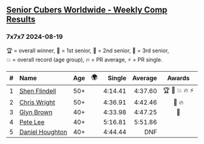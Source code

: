 <style>table {white-space: nowrap;}</style>
<link rel="stylesheet" type="text/css" href="/scw-comp/css/flags.css" />

## [Senior Cubers Worldwide - Weekly Comp Results](/scw-comp/results/)
### 7x7x7 2024-08-19

<span style="white-space: nowrap;">🏆 = overall winner</span>, <span style="white-space: nowrap;">🥇 = 1st senior</span>, <span style="white-space: nowrap;">🥈 = 2nd senior</span>, <span style="white-space: nowrap;">🥉 = 3rd senior</span>, <span style="white-space: nowrap;">💥 = overall record (age group)</span>, <span style="white-space: nowrap;">🔥 = PR average</span>, <span style="white-space: nowrap;">⚡ = PR single</span>.

| # | Name | Age | 🌍 | Single | Average | Awards | Solve 1 | Solve 2 | Solve 3 | Video |
| :--: | :-- | :--: | :--: | --: | --: | :--: | --: | --: | --: | :-- |
| 1 | [Shen Flindell](../../persons/shen_flindell/777.md) | 50+ | | 4:14.41 | 4:37.60 | 🏆 🥇 💥 🔥 ⚡ | 4:39.69 | 4:14.41 | 4:58.69 | [Desktop](https://www.facebook.com/745394767/videos/3009707042505640) / [Mobile](https://m.facebook.com/745394767/videos/3009707042505640) |
| 2 | [Chris Wright](../../persons/chris_wright/777.md) | 50+ | <i class="flag flag-GB" /> | 4:36.91 | 4:42.46 | 🥈 🔥 | 4:36.91 | 4:46.58 | 4:43.90 | [Desktop](https://www.facebook.com/events/969856414942868/permalink/973640654564444) / [Mobile](https://m.facebook.com/events/969856414942868?view=permalink&id=973640654564444) |
| 3 | [Glyn Brown](../../persons/glyn_brown/777.md) | 40+ | <i class="flag flag-GB" /> | 4:33.98 | 4:47.25 | 🥉 | 4:52.89 | 4:33.98 | 4:54.89 | [Desktop](https://www.facebook.com/events/969856414942868/permalink/978929884035521) / [Mobile](https://m.facebook.com/events/969856414942868?view=permalink&id=978929884035521) |
| 4 | [Pete Lee](../../persons/pete_lee/777.md) | 40+ | <i class="flag flag-GB" /> | 5:16.81 | 5:51.86 |  | 5:16.81 | 6:38.09 | 5:40.67 | [Desktop](https://www.facebook.com/events/969856414942868/permalink/978134280781748) / [Mobile](https://m.facebook.com/events/969856414942868?view=permalink&id=978134280781748) |
| 5 | [Daniel Houghton](../../persons/daniel_houghton/777.md) | 40+ | <i class="flag flag-CH" /> | 4:44.44 | DNF |  | 4:44.44 | DNF | DNS | [Desktop](https://www.facebook.com/events/969856414942868/permalink/973122991282877) / [Mobile](https://m.facebook.com/events/969856414942868?view=permalink&id=973122991282877) |

<!-- Global site tag (gtag.js) - Google Analytics -->
<script async src="https://www.googletagmanager.com/gtag/js?id=UA-86348435-3"></script>
<script>window.dataLayer = window.dataLayer || []; function gtag() {dataLayer.push(arguments);} gtag('js', new Date()); gtag('config', 'UA-86348435-3');</script>
